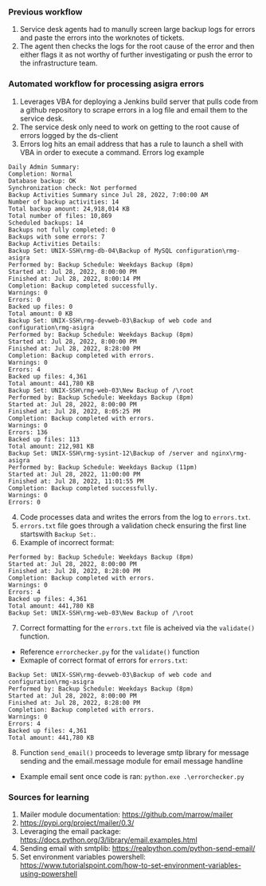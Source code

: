 ### Previous workflow

1. Service desk agents had to manully screen large backup logs for errors and paste the errors into the worknotes of tickets.
2. The agent then checks the logs for the root cause of the error and then either flags it as not worthy of further investigating or push the error to the infrastructure team.

### Automated workflow for processing asigra errors

1. Leverages VBA for deploying a Jenkins build server that pulls code from a github repository to scrape errors in a log file and email them to the service desk. 
2. The service desk only need to work on getting to the root cause of errors logged by the ds-client
3. Errors log hits an email address that has a rule to launch a shell with VBA in order to execute a command. Errors log example

```
Daily Admin Summary:
Completion: Normal
Database backup: OK
Synchronization check: Not performed
Backup Activities Summary since Jul 28, 2022, 7:00:00 AM
Number of backup activities: 14
Total backup amount: 24,918,014 KB
Total number of files: 10,869
Scheduled backups: 14
Backups not fully completed: 0
Backups with some errors: 7
Backup Activities Details:
Backup Set: UNIX-SSH\rmg-db-04\Backup of MySQL configuration\rmg-asigra
Performed by: Backup Schedule: Weekdays Backup (8pm)
Started at: Jul 28, 2022, 8:00:00 PM
Finished at: Jul 28, 2022, 8:00:14 PM
Completion: Backup completed successfully.
Warnings: 0
Errors: 0
Backed up files: 0
Total amount: 0 KB
Backup Set: UNIX-SSH\rmg-devweb-03\Backup of web code and configuration\rmg-asigra
Performed by: Backup Schedule: Weekdays Backup (8pm)
Started at: Jul 28, 2022, 8:00:00 PM
Finished at: Jul 28, 2022, 8:28:00 PM
Completion: Backup completed with errors.
Warnings: 0
Errors: 4
Backed up files: 4,361
Total amount: 441,780 KB
Backup Set: UNIX-SSH\rmg-web-03\New Backup of /\root
Performed by: Backup Schedule: Weekdays Backup (8pm)
Started at: Jul 28, 2022, 8:00:00 PM
Finished at: Jul 28, 2022, 8:05:25 PM
Completion: Backup completed with errors.
Warnings: 0
Errors: 136
Backed up files: 113
Total amount: 212,981 KB
Backup Set: UNIX-SSH\rmg-sysint-12\Backup of /server and nginx\rmg-asigra
Performed by: Backup Schedule: Weekdays Backup (11pm)
Started at: Jul 28, 2022, 11:00:00 PM
Finished at: Jul 28, 2022, 11:01:55 PM
Completion: Backup completed successfully.
Warnings: 0
Errors: 0
```
4. Code processes data and writes the errors from the log to `errors.txt`. 
5. `errors.txt` file goes through a validation check ensuring the first line startswith `Backup Set:`. 
6. Example of incorrect format:
```
Performed by: Backup Schedule: Weekdays Backup (8pm)
Started at: Jul 28, 2022, 8:00:00 PM
Finished at: Jul 28, 2022, 8:28:00 PM
Completion: Backup completed with errors.
Warnings: 0
Errors: 4
Backed up files: 4,361
Total amount: 441,780 KB
Backup Set: UNIX-SSH\rmg-web-03\New Backup of /\root
```
7. Correct formatting for the `errors.txt` file is acheived via the `validate()` function.
* Reference `errorchecker.py` for the `validate()` function
* Exmaple of correct format of errors for `errors.txt`:
```
Backup Set: UNIX-SSH\rmg-devweb-03\Backup of web code and configuration\rmg-asigra
Performed by: Backup Schedule: Weekdays Backup (8pm)
Started at: Jul 28, 2022, 8:00:00 PM
Finished at: Jul 28, 2022, 8:28:00 PM
Completion: Backup completed with errors.
Warnings: 0
Errors: 4
Backed up files: 4,361
Total amount: 441,780 KB
```
8. Function `send_email()` proceeds to leverage smtp library for message sending and the email.message module for email message handline
* Example email sent once code is ran: `python.exe .\errorchecker.py`



### Sources for learning

1. Mailer module documentation: https://github.com/marrow/mailer
2. https://pypi.org/project/mailer/0.3/
3. Leveraging the email package: https://docs.python.org/3/library/email.examples.html 
4. Sending email with smtplib: https://realpython.com/python-send-email/
5. Set environment variables powershell: https://www.tutorialspoint.com/how-to-set-environment-variables-using-powershell 